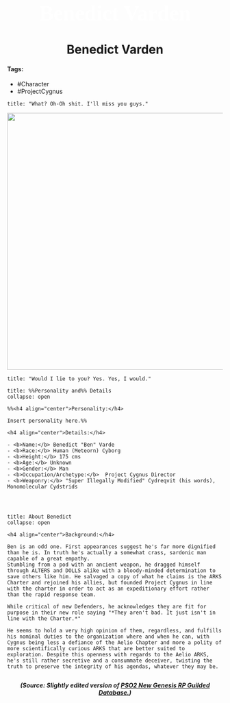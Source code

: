 <h1 align="center" style="color: #ffffff; font-family:pso2_font; font-size:50px;">Benedict Varden</h1>
<h1 align="center">Benedict Varden</h1>

#### Tags:

- #Character
- #ProjectCygnus


```ad-quote
title: "What? Oh-Oh shit. I'll miss you guys."
```

<p align="center">
	<img width="600" src="C:\Users\edvin\Documents\ObsidianVaults\PSO2RP\Images\Benedict\Benedict1.png">
</p>

```ad-quote
title: "Would I lie to you? Yes. Yes, I would."
```



```ad-summary
title: %%Personality and%% Details
collapse: open

%%<h4 align="center">Personality:</h4>

Insert personality here.%%

<h4 align="center">Details:</h4>

- <b>Name:</b> Benedict "Ben" Varde
- <b>Race:</b> Human (Meteorn) Cyborg
- <b>Height:</b> 175 cms 
- <b>Age:</b> Unknown
- <b>Gender:</b> Man
- <b>Occupation/Archetype:</b>  Project Cygnus Director
- <b>Weaponry:</b> "Super Illegally Modified" Cydreqvit (his words), Monomolecular Cydstrids




```

```ad-summary
title: About Benedict
collapse: open

<h4 align="center">Background:</h4>

Ben is an odd one. First appearances suggest he's far more dignified than he is. In truth he's actually a somewhat crass, sardonic man capable of a great empathy. 
Stumbling from a pod with an ancient weapon, he dragged himself through ALTERS and DOLLS alike with a bloody-minded determination to save others like him. He salvaged a copy of what he claims is the ARKS Charter and rejoined his allies, but founded Project Cygnus in line with the charter in order to act as an expeditionary effort rather than the rapid response team. 

While critical of new Defenders, he acknowledges they are fit for purpose in their new role saying "*They aren't bad. It just isn't in line with the Charter.*" 

He seems to hold a very high opinion of them, regardless, and fulfills his nominal duties to the organization where and when he can, with Cygnus being less a defiance of the Aelio Chapter and more a polity of more scientifically curious ARKS that are better suited to exploration. Despite this openness with regards to the Aelio ARKS, he's still rather secretive and a consummate deceiver, twisting the truth to preserve the integrity of his agendas, whatever they may be.


```



***<p align="center">(Source: Slightly edited version of <a href="https://www.guilded.gg/PSO2NGS-RPC/groups/QzRJ45qz/channels/af8cd38e-eb2c-467d-bc6b-1f648e24773f/forums/836787112">PSO2 New Genesis RP Guilded Database.</a>)</p>***